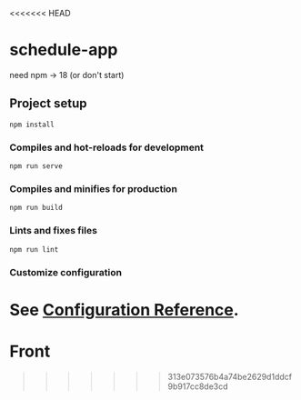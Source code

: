 <<<<<<< HEAD
# schedule-app
need npm -> 18 (or don't start)


## Project setup
```
npm install
```

### Compiles and hot-reloads for development
```
npm run serve
```

### Compiles and minifies for production
```
npm run build
```

### Lints and fixes files
```
npm run lint
```

### Customize configuration
See [Configuration Reference](https://cli.vuejs.org/config/).
=======
# Front
>>>>>>> 313e073576b4a74be2629d1ddcf9b917cc8de3cd
